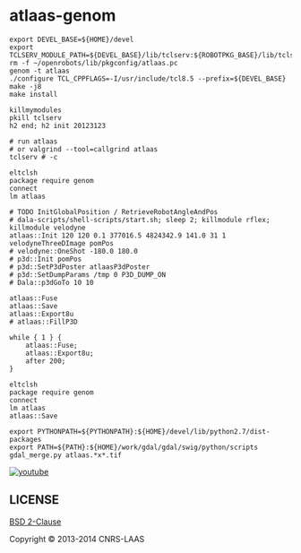 atlaas-genom
============

```
export DEVEL_BASE=${HOME}/devel
export TCLSERV_MODULE_PATH=${DEVEL_BASE}/lib/tclserv:${ROBOTPKG_BASE}/lib/tclserv
rm -f ~/openrobots/lib/pkgconfig/atlaas.pc
genom -t atlaas
./configure TCL_CPPFLAGS=-I/usr/include/tcl8.5 --prefix=${DEVEL_BASE}
make -j8
make install

killmymodules
pkill tclserv
h2 end; h2 init 20123123

# run atlaas
# or valgrind --tool=callgrind atlaas
tclserv # -c

eltclsh
package require genom
connect
lm atlaas

# TODO InitGlobalPosition / RetrieveRobotAngleAndPos
# dala-scripts/shell-scripts/start.sh; sleep 2; killmodule rflex; killmodule velodyne
atlaas::Init 120 120 0.1 377016.5 4824342.9 141.0 31 1 velodyneThreeDImage pomPos
# velodyne::OneShot -180.0 180.0
# p3d::Init pomPos
# p3d::SetP3dPoster atlaasP3dPoster
# p3d::SetDumpParams /tmp 0 P3D_DUMP_ON
# Dala::p3dGoTo 10 10

atlaas::Fuse
atlaas::Save
atlaas::Export8u
# atlaas::FillP3D

while { 1 } {
    atlaas::Fuse;
    atlaas::Export8u;
    after 200;
}

eltclsh
package require genom
connect
lm atlaas
atlaas::Save

export PYTHONPATH=${PYTHONPATH}:${HOME}/devel/lib/python2.7/dist-packages
export PATH=${PATH}:${HOME}/work/gdal/gdal/swig/python/scripts
gdal_merge.py atlaas.*x*.tif

```

[![youtube](https://i2.ytimg.com/vi/k1-6gbYnmMU/sddefault.jpg "youtube")](http://youtube.com/embed/k1-6gbYnmMU?rel=0)


LICENSE
-------

[BSD 2-Clause](http://opensource.org/licenses/BSD-2-Clause)

Copyright © 2013-2014 CNRS-LAAS
